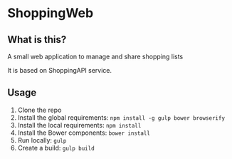 # ShoppingWeb
## What is this?
A small web application to manage and share shopping lists

It is based on ShoppingAPI service.

## Usage
1. Clone the repo
1. Install the global requirements: `npm install -g gulp bower browserify`
1. Install the local requirements: `npm install`
1. Install the Bower components: `bower install`
1. Run locally: `gulp`
1. Create a build: `gulp build`
